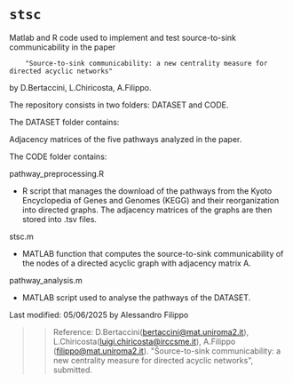 `stsc` 
==========

Matlab and R code used to implement and test source-to-sink communicability in the paper

		"Source-to-sink communicability: a new centrality measure for directed acyclic networks" 

by D.Bertaccini, L.Chiricosta, A.Filippo.

The repository consists in two folders: DATASET and CODE.

The DATASET folder contains:

Adjacency matrices of the five pathways analyzed in the paper.

The CODE folder contains: 

pathway_preprocessing.R 	
- R script that manages the download of the pathways from the Kyoto Encyclopedia of Genes and Genomes (KEGG) and their reorganization into directed graphs. The adjacency matrices of the graphs are then stored into .tsv files.

stsc.m
- MATLAB function that computes the source-to-sink communicability of the nodes of a directed acyclic graph with adjacency matrix A. 

pathway_analysis.m
- MATLAB script used to analyse the pathways of the DATASET. 

Last modified: 05/06/2025 by Alessandro Filippo 

>> Reference:
>>  D.Bertaccini(bertaccini@mat.uniroma2.it), L.Chiricosta(luigi.chiricosta@irccsme.it), A.Filippo (filippo@mat.uniroma2.it). "Source-to-sink communicability: a new centrality measure for directed acyclic networks", submitted.
>> 
